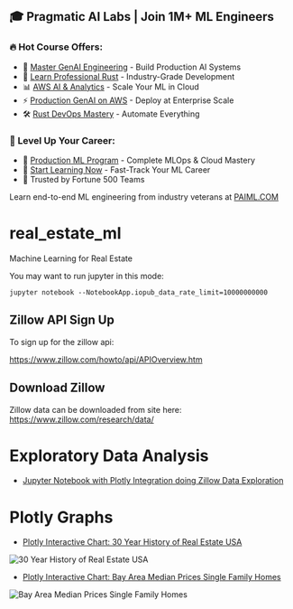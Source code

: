 ## 🎓 Pragmatic AI Labs | Join 1M+ ML Engineers

### 🔥 Hot Course Offers:
* 🤖 [Master GenAI Engineering](https://ds500.paiml.com/learn/course/0bbb5/) - Build Production AI Systems
* 🦀 [Learn Professional Rust](https://ds500.paiml.com/learn/course/g6u1k/) - Industry-Grade Development
* 📊 [AWS AI & Analytics](https://ds500.paiml.com/learn/course/31si1/) - Scale Your ML in Cloud
* ⚡ [Production GenAI on AWS](https://ds500.paiml.com/learn/course/ehks1/) - Deploy at Enterprise Scale
* 🛠️ [Rust DevOps Mastery](https://ds500.paiml.com/learn/course/ex8eu/) - Automate Everything

### 🚀 Level Up Your Career:
* 💼 [Production ML Program](https://paiml.com) - Complete MLOps & Cloud Mastery
* 🎯 [Start Learning Now](https://ds500.paiml.com) - Fast-Track Your ML Career
* 🏢 Trusted by Fortune 500 Teams

Learn end-to-end ML engineering from industry veterans at [PAIML.COM](https://paiml.com)

# real_estate_ml
Machine Learning for Real Estate

You may want to run jupyter in this mode:
```
jupyter notebook --NotebookApp.iopub_data_rate_limit=10000000000
```


## Zillow API Sign Up

To sign up for the zillow api:

https://www.zillow.com/howto/api/APIOverview.htm

## Download Zillow

Zillow data can be downloaded from site here:
https://www.zillow.com/research/data/

# Exploratory Data Analysis

* [Jupyter Notebook with Plotly Integration doing Zillow Data Exploration](https://github.com/noahgift/real_estate_ml/blob/master/notebooks/explore_zillow_data_sets.ipynb)

# Plotly Graphs

* [Plotly Interactive Chart:  30 Year History of Real Estate USA](https://plot.ly/~ngift/9/)

![30 Year History of Real Estate USA](https://user-images.githubusercontent.com/58792/33234951-e89a4d86-d1e3-11e7-94bc-6ca8ce336104.png)

* [Plotly Interactive Chart:  Bay Area Median Prices Single Family Homes](https://plot.ly/~ngift/7/)

![Bay Area Median Prices Single Family Homes](https://user-images.githubusercontent.com/58792/33234931-90cfd350-d1e3-11e7-94d4-61e6e7ed11d0.png)
